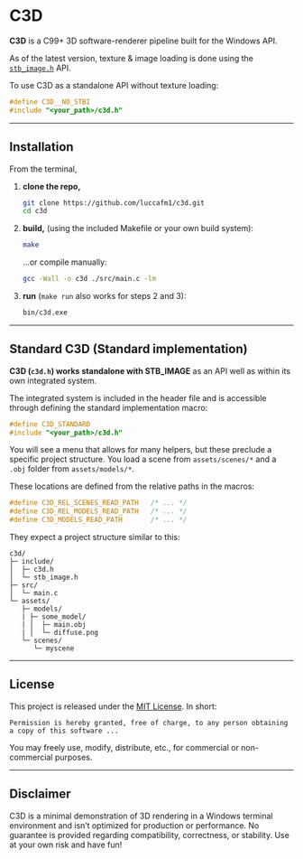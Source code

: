 
# C3D

**C3D** is a C99+ 3D software-renderer pipeline built for the Windows API.

As of the latest version, texture & image loading is done using the [`stb_image.h`](https://github.com/nothings/stb) API. 

To use C3D as a standalone API without texture loading:

```C
#define C3D__NO_STBI
#include "<your_path>/c3d.h"
```

---

## Installation

From the terminal,

1. **clone the repo,**

   ```bash
   git clone https://github.com/luccafm1/c3d.git
   cd c3d
   ```

2. **build,** (using the included Makefile or your own build system):

   ```bash
   make
   ```
   ...or compile manually:
   ```bash
   gcc -Wall -o c3d ./src/main.c -lm
   ```

3. **run** (`make run` also works for steps 2 and 3):

   ```bash
   bin/c3d.exe
   ```

---

## Standard C3D (Standard implementation)

**C3D (`c3d.h`) works standalone with STB_IMAGE** as an API well as within its own integrated system.  

The integrated system is included in the header file and is accessible through defining the standard implementation macro:

```C
#define C3D_STANDARD
#include "<your_path>/c3d.h" 
```

You will see a menu that allows for many helpers, but these preclude a specific project structure. You load a scene from `assets/scenes/*` and a `.obj` folder from `assets/models/*`.

These locations are defined from the relative paths in the macros:

```C
#define C3D_REL_SCENES_READ_PATH   /* ... */
#define C3D_REL_MODELS_READ_PATH   /* ... */
#define C3D_MODELS_READ_PATH       /* ... */
```

They expect a project structure similar to this:

```
c3d/
├─ include/
│  ├─ c3d.h
│  └─ stb_image.h
├─ src/
│  └─ main.c
└─ assets/
   ├─ models/
   | ├─ some_model/
   | │  ├─ main.obj
   | │  └─ diffuse.png
   └─ scenes/
      └─ myscene
```

---

## License

This project is released under the [MIT License](LICENSE). In short:

```
Permission is hereby granted, free of charge, to any person obtaining a copy of this software ...
```

You may freely use, modify, distribute, etc., for commercial or non-commercial purposes.

---

## Disclaimer

C3D is a minimal demonstration of 3D rendering in a Windows terminal environment and isn’t optimized for production or performance. No guarantee is provided regarding compatibility, correctness, or stability. Use at your own risk and have fun!
